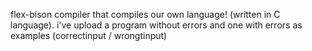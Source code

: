 flex-bison compiler that compiles our own language! (written in C language).
i've upload a program without errors and one with errors as examples (correctinput / wrongtinput)
